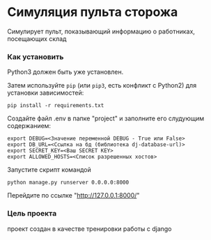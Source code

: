 # Симуляция пульта сторожа

Симулирует пульт, показывающий информацию о работниках, посещающих склад

### Как установить
Python3 должен быть уже установлен.

Затем используйте `pip` (или `pip3`, есть конфликт с Python2) для установки зависимостей:
```
pip install -r requirements.txt
```

Создайте файл .env в папке "project" и заполните его слудующим содержанием:
```
export DEBUG=<Значение переменной DEBUG - True или False>
export DB_URL=<Ссылка на бд (библиотека dj-database-url)>
export SECRET_KEY=<Ваш SECRET KEY>
export ALLOWED_HOSTS=<Список разрешенных хостов>
```

Запустите скрипт командой
```
python manage.py runserver 0.0.0.0:8000
```

Перейдите по ссылке "http://127.0.0.1:8000/"

### Цель проекта

проект создан в качестве тренировки работы с django
